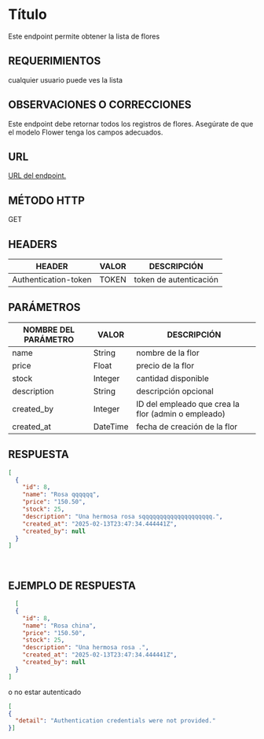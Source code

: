 # Título

Este endpoint permite obtener la lista de flores

## REQUERIMIENTOS

cualquier usuario puede ves la lista

## OBSERVACIONES O CORRECCIONES

Este endpoint debe retornar todos los registros de flores. Asegúrate de que el modelo Flower tenga los campos adecuados.

## URL

[URL del endpoint.](http://127.0.0.1:8000/api/flowers/list)

## MÉTODO HTTP 

GET

## HEADERS

| HEADER               | VALOR                 | DESCRIPCIÓN |
| -------------------- | --------------------- | ----------- |
| Authentication-token | TOKEN                 | token de autenticación |


## PARÁMETROS
| NOMBRE DEL PARÁMETRO     | VALOR | DESCRIPCIÓN |
| ------------------------ | ----- | ----------- |
|name	                     |String  |nombre de la flor
|price	                   |Float	  |precio de la flor
|stock	                   |Integer	|cantidad disponible
|description	             |String	|descripción opcional
|created_by	               |Integer  |	ID del empleado que crea la flor (admin o empleado)|
|created_at	               |DateTime |	fecha de creación de la flor|


## RESPUESTA 

```json
[
  {
    "id": 8,
    "name": "Rosa qqqqqq",
    "price": "150.50",
    "stock": 25,
    "description": "Una hermosa rosa sqqqqqqqqqqqqqqqqqqqq.",
    "created_at": "2025-02-13T23:47:34.444441Z",
    "created_by": null
  }
]
```


​      
## EJEMPLO DE RESPUESTA

```json
  [
  {
    "id": 8,
    "name": "Rosa china",
    "price": "150.50",
    "stock": 25,
    "description": "Una hermosa rosa .",
    "created_at": "2025-02-13T23:47:34.444441Z",
    "created_by": null
  }
]
```
o no estar autenticado 
```json
[
{
  "detail": "Authentication credentials were not provided."
}]
```